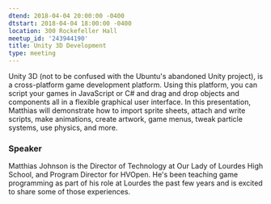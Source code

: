 ```yaml
---
dtend: 2018-04-04 20:00:00 -0400
dtstart: 2018-04-04 18:00:00 -0400
location: 300 Rockefeller Hall
meetup_id: '243944190'
title: Unity 3D Development
type: meeting
---
```


Unity 3D (not to be confused with the Ubuntu's abandoned Unity
project), is a cross-platform game development platform. Using this
platform, you can script your games in JavaScript or C# and drag and
drop objects and components all in a flexible graphical user
interface. In this presentation, Matthias will demonstrate how to
import sprite sheets, attach and write scripts, make animations,
create artwork, game menus, tweak particle systems, use physics, and
more.

### Speaker ###

Matthias Johnson is the Director of Technology at Our Lady of Lourdes
High School, and Program Director for HVOpen. He's been teaching game
programming as part of his role at Lourdes the past few years and is
excited to share some of those experiences.
